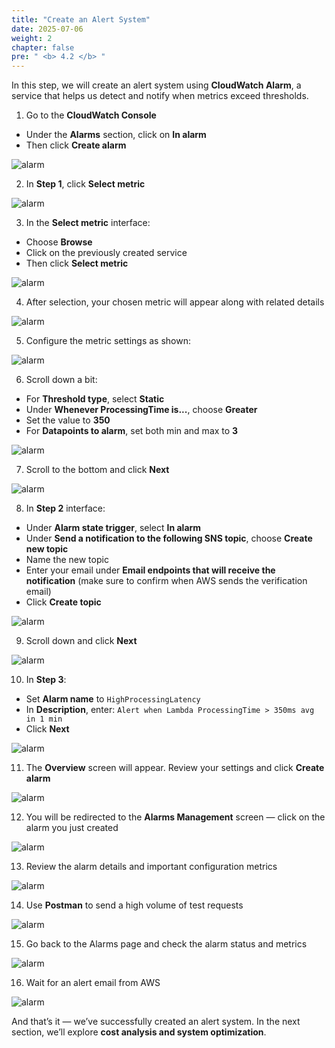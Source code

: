 ```yaml
---
title: "Create an Alert System"
date: 2025-07-06
weight: 2
chapter: false
pre: " <b> 4.2 </b> "
---
```


In this step, we will create an alert system using **CloudWatch Alarm**, a service that helps us detect and notify when metrics exceed thresholds.

1. Go to the **CloudWatch Console**  
+ Under the **Alarms** section, click on **In alarm**  
+ Then click **Create alarm**

![alarm](/images/4-dashboardalarm/007-alarm1.png)

2. In **Step 1**, click **Select metric**

![alarm](/images/4-dashboardalarm/008-alarm2.png)

3. In the **Select metric** interface:  
+ Choose **Browse**  
+ Click on the previously created service  
+ Then click **Select metric**

![alarm](/images/4-dashboardalarm/009-alarm3.png)

4. After selection, your chosen metric will appear along with related details

![alarm](/images/4-dashboardalarm/010-alarm4.png)

5. Configure the metric settings as shown:

![alarm](/images/4-dashboardalarm/011-alarm5.png)

6. Scroll down a bit:  
+ For **Threshold type**, select **Static**  
+ Under **Whenever ProcessingTime is...**, choose **Greater**  
+ Set the value to **350**  
+ For **Datapoints to alarm**, set both min and max to **3**

![alarm](/images/4-dashboardalarm/012-alarm6.png)

7. Scroll to the bottom and click **Next**

![alarm](/images/4-dashboardalarm/013-alarm7.png)

8. In **Step 2** interface:  
+ Under **Alarm state trigger**, select **In alarm**  
+ Under **Send a notification to the following SNS topic**, choose **Create new topic**  
+ Name the new topic  
+ Enter your email under **Email endpoints that will receive the notification** (make sure to confirm when AWS sends the verification email)  
+ Click **Create topic**

![alarm](/images/4-dashboardalarm/014-alarm8.png)

9. Scroll down and click **Next**

![alarm](/images/4-dashboardalarm/015-alarm9.png)

10. In **Step 3**:  
+ Set **Alarm name** to `HighProcessingLatency`  
+ In **Description**, enter: `Alert when Lambda ProcessingTime > 350ms avg in 1 min`  
+ Click **Next**

![alarm](/images/4-dashboardalarm/016-alarm10.png)

11. The **Overview** screen will appear. Review your settings and click **Create alarm**

![alarm](/images/4-dashboardalarm/017-alarm11.png)

12. You will be redirected to the **Alarms Management** screen — click on the alarm you just created

![alarm](/images/4-dashboardalarm/018-alarm12.png)

13. Review the alarm details and important configuration metrics

![alarm](/images/4-dashboardalarm/019-alarm13.png)

14. Use **Postman** to send a high volume of test requests

![alarm](/images/4-dashboardalarm/020-alarm14.png)

15. Go back to the Alarms page and check the alarm status and metrics

![alarm](/images/4-dashboardalarm/021-alarm15.png)

16. Wait for an alert email from AWS

![alarm](/images/4-dashboardalarm/022-alarm16.png)

And that’s it — we’ve successfully created an alert system. In the next section, we’ll explore **cost analysis and system optimization**.

